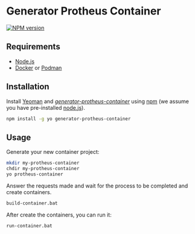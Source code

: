# Generator Protheus Container
[![NPM version][npm-image]][npm-url]

## Requirements

* [Node.js](https://nodejs.org/)
* [Docker](https://www.docker.com/) or [Podman](https://podman.io/)

## Installation

Install [Yeoman](http://yeoman.io) and [_generator-protheus-container_](https://github.com/brodao2/generator-protheus-container) using [npm](https://www.npmjs.com/) (we assume you have pre-installed [node.js](https://nodejs.org/)).

```bash
npm install -g yo generator-protheus-container
```

## Usage

Generate your new container project:

```bash
mkdir my-protheus-container
chdir my-protheus-container
yo protheus-container
```
Answer the requests made and wait for the process to be completed and create containers.

```bash
build-container.bat
```

After create the containers, you can run it:

```bash
run-container.bat
```

[npm-image]: https://badge.fury.io/js/generator-protheus-container.svg
[npm-url]: https://npmjs.org/package/generator-protheus-container

